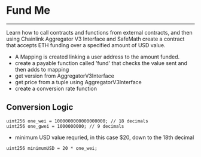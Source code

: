 # Fund Me
--------
Learn how to call contracts and functions from external contracts, and then using Chainlink Aggregator V3 Interface and SafeMath create a contract that accepts ETH funding over a specified amount of USD value. 
- A Mapping is created linking a user address to the amount funded.
- create a payable function called 'fund' that checks the value sent and then adds to mapping
- get version from AggregatorV3Interface
- get price from a tuple using AggregatorV3Interface
- create a conversion rate function

## Conversion Logic

```solidity
uint256 one_wei = 1000000000000000000; // 18 decimals
uint256 one_gwei = 1000000000; // 9 decimals
```
- minimum USD value requried, in this case $20, down to the 18th decimal

```solidity
uint256 minimumUSD = 20 * one_wei;
```

